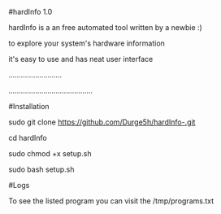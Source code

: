 #hardInfo 1.0

hardInfo is a an free automated tool  written by a newbie :) 

to explore your system's hardware information

it's easy to use and has neat user interface

..........................

.........................................

#Installation

sudo git clone https://github.com/Durge5h/hardInfo-.git

cd hardInfo

sudo chmod +x setup.sh

sudo bash setup.sh  

#Logs

To see the listed program you can visit the /tmp/programs.txt
